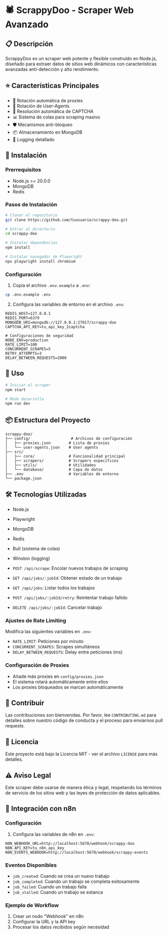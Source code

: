 # 🕷️ ScrappyDoo - Scraper Web Avanzado

## 📋 Descripción
ScrappyDoo es un scraper web potente y flexible construido en Node.js, diseñado para extraer datos de sitios web dinámicos con características avanzadas anti-detección y alto rendimiento.

## ⭐ Características Principales
- 🔄 Rotación automática de proxies
- 👤 Rotación de User-Agents
- 🤖 Resolución automática de CAPTCHA
- 📊 Sistema de colas para scraping masivo
- 🛡️ Mecanismos anti-bloqueo
- 📦 Almacenamiento en MongoDB
- 📝 Logging detallado

## 🚀 Instalación

### Prerrequisitos
- Node.js >= 20.0.0
- MongoDB
- Redis

### Pasos de Instalación

```bash
# Clonar el repositorio
git clone https://github.com/tuusuario/scrappy-doo.git

# Entrar al directorio
cd scrappy-doo

# Instalar dependencias
npm install

# Instalar navegador de Playwright
npx playwright install chromium
```

### Configuración
1. Copia el archivo `.env.example` a `.env`:
```bash
cp .env.example .env
```

2. Configura las variables de entorno en el archivo `.env`:
```plaintext
REDIS_HOST=127.0.0.1
REDIS_PORT=6379
MONGODB_URI=mongodb://127.0.0.1:27017/scrappy-doo
CAPTCHA_API_KEY=tu_api_key_2captcha

# Configuraciones de seguridad
NODE_ENV=production
RATE_LIMIT=100
CONCURRENT_SCRAPES=5
RETRY_ATTEMPTS=3
DELAY_BETWEEN_REQUESTS=2000
```

## 🚀 Uso

```bash
# Iniciar el scraper
npm start

# Modo desarrollo
npm run dev
```

## 📦 Estructura del Proyecto
```
scrappy-doo/
├── config/                  # Archivos de configuración
│   ├── proxies.json        # Lista de proxies
│   └── user-agents.json    # User agents
├── src/
│   ├── core/               # Funcionalidad principal
│   ├── scrapers/           # Scrapers específicos
│   ├── utils/              # Utilidades
│   └── database/           # Capa de datos
├── .env                    # Variables de entorno
└── package.json
```

## 🛠️ Tecnologías Utilizadas
- Node.js
- Playwright
- MongoDB
- Redis
- Bull (sistema de colas)
- Winston (logging)

- `POST /api/scrape`: Encolar nuevos trabajos de scraping
- `GET /api/jobs/:jobId`: Obtener estado de un trabajo
- `GET /api/jobs`: Listar todos los trabajos
- `POST /api/jobs/:jobId/retry`: Reintentar trabajo fallido
- `DELETE /api/jobs/:jobId`: Cancelar trabajo

### Ajustes de Rate Limiting
Modifica las siguientes variables en `.env`:
- `RATE_LIMIT`: Peticiones por minuto
- `CONCURRENT_SCRAPES`: Scrapes simultáneos
- `DELAY_BETWEEN_REQUESTS`: Delay entre peticiones (ms)

### Configuración de Proxies
- Añade más proxies en `config/proxies.json`
- El sistema rotará automáticamente entre ellos
- Los proxies bloqueados se marcan automáticamente

## 🤝 Contribuir
Las contribuciones son bienvenidas. Por favor, lee `CONTRIBUTING.md` para detalles sobre nuestro código de conducta y el proceso para enviarnos pull requests.

## 📄 Licencia
Este proyecto está bajo la Licencia MIT - ver el archivo `LICENSE` para más detalles.

## ⚠️ Aviso Legal
Este scraper debe usarse de manera ética y legal, respetando los términos de servicio de los sitios web y las leyes de protección de datos aplicables.

## 🔌 Integración con n8n

### Configuración
1. Configura las variables de n8n en `.env`:
```plaintext
N8N_WEBHOOK_URL=http://localhost:5678/webhook/scrappy-doo
N8N_API_KEY=tu_n8n_api_key
N8N_EVENTS_WEBHOOK=http://localhost:5678/webhook/scrappy-events
```

### Eventos Disponibles
- `job_created`: Cuando se crea un nuevo trabajo
- `job_completed`: Cuando un trabajo se completa exitosamente
- `job_failed`: Cuando un trabajo falla
- `job_stalled`: Cuando un trabajo se estanca

### Ejemplo de Workflow
1. Crear un nodo "Webhook" en n8n
2. Configurar la URL y la API key
3. Procesar los datos recibidos según necesidad
